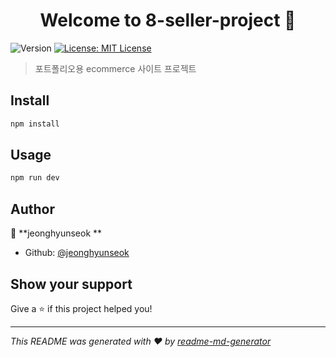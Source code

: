 <h1 align="center">Welcome to 8-seller-project 👋</h1>
<p>
  <img alt="Version" src="https://img.shields.io/badge/version-0.0.1-blue.svg?cacheSeconds=2592000" />
  <a href="#" target="_blank">
    <img alt="License: MIT License" src="https://img.shields.io/badge/License-MIT License-yellow.svg" />
  </a>
</p>

> 포트폴리오용 ecommerce 사이트 프로젝트

## Install

```sh
npm install
```

## Usage

```sh
npm run dev
```

## Author

👤 **jeonghyunseok **

- Github: [@jeonghyunseok](https://github.com/jeonghyunseok)

## Show your support

Give a ⭐️ if this project helped you!

---

_This README was generated with ❤️ by [readme-md-generator](https://github.com/kefranabg/readme-md-generator)_

